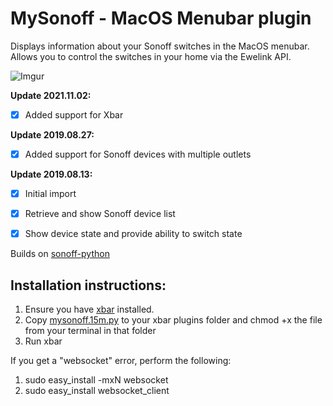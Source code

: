 
# MySonoff - MacOS Menubar plugin

Displays information about your Sonoff switches in the MacOS menubar. Allows you to control the switches in your home via the Ewelink API.

![Imgur](https://i.imgur.com/e01uIu6.png)

**Update 2021.11.02:**
- [X] Added support for Xbar

**Update 2019.08.27:**
- [X] Added support for Sonoff devices with multiple outlets

**Update 2019.08.13:**
- [X] Initial import 
- [X] Retrieve and show Sonoff device list 
- [X] Show device state and provide ability to switch state


Builds on [sonoff-python](https://pypi.org/project/sonoff-python/)

## Installation instructions: 

1. Ensure you have [xbar](https://github.com/matryer/xbar/releases/latest) installed.
2. Copy [mysonoff.15m.py](mysonoff.15m.py) to your xbar plugins folder and chmod +x the file from your terminal in that folder
4. Run xbar

If you get a "websocket" error, perform the following: 

1. sudo easy_install -mxN websocket
2. sudo easy_install websocket_client
